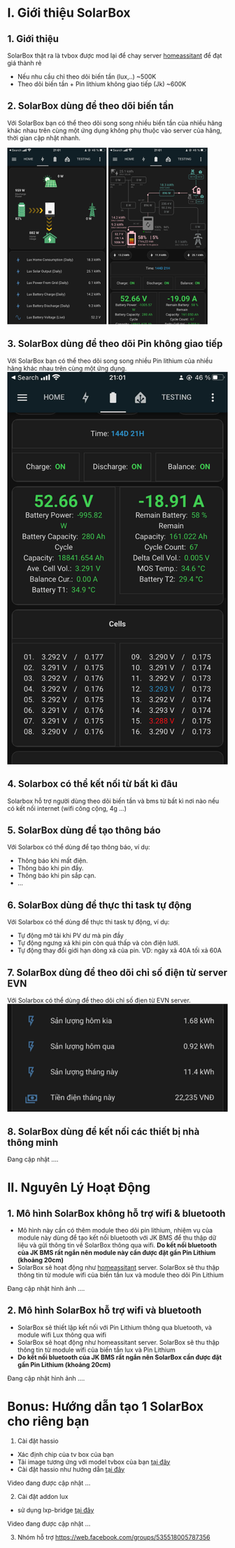 # I. Giới thiệu SolarBox

## 1. Giới thiệu
SolarBox thật ra là tvbox được mod lại để chay server [homeassitant](https://www.home-assistant.io/) để đạt giá thành rẻ

- Nếu nhu cầu chỉ theo dõi biến tần (lux,..) ~500K
- Theo dõi biến tần + Pin lithium không giao tiếp (Jk) ~600K
<!--
Demo: https://demo-solar.xuantran.uk
user: demo
password: demo
-->

## 2. SolarBox dùng để theo dõi biến tần
Với SolarBox bạn có thể theo dõi song song nhiều biến tần của nhiều hãng khác nhau trên cùng một ứng dụng không phụ thuộc vào server của hãng, thời gian cập nhật nhanh.
<p float="left">
  <img src="pic/InverterMonitor1.jpg" width="45%" />
  <img src="pic/InverterMonitor2.jpg" width="45%" />
</p>

## 3. SolarBox dùng để theo dõi Pin không giao tiếp
Với SolarBox bạn có thể theo dõi song song nhiều Pin lithium của nhiều hãng khác nhau trên cùng một ứng dụng.
![Battery Monitor](pic/battMonior.jpg)

## 4. Solarbox có thể kết nối từ bất kì đâu
Solarbox hỗ trợ người dùng theo dõi biến tần và bms từ bất kì nơi nào nếu có kết nối internet (wifi công cộng, 4g ...)

## 5. SolarBox dùng để tạo thông báo
Với Solarbox có thể dùng để tạo thông báo, ví dụ: 
- Thông báo khi mất điện.
- Thông báo khi pin đầy.
- Thông báo khi pin sắp cạn.
- ...

## 6. SolarBox dùng để thực thi task tự động
Với Solarbox có thể dùng để thực thi task tự động, ví dụ:
- Tự động mở tải khi PV dư mà pin đầy
- Tự động ngưng xả khi pin còn quá thấp và còn điện lưới.
- Tự động thay đổi giới hạn dòng xả của pin. VD: ngày xả 40A tối xả 60A

## 7. SolarBox dùng để theo dõi chỉ số điện từ server EVN
Với Solarbox có thể dùng để theo dõi chỉ số địen từ EVN server.
![EVN Monitor](pic/evn_monitor.jpg)

## 8. SolarBox dùng để kết nối các thiết bị nhà thông minh
Đang cập nhật .... 

# II. Nguyên Lý Hoạt Động
## 1. Mô hình SolarBox không hỗ trợ wifi & bluetooth
- Mô hình này cần có thêm module theo dõi pin lithium, nhiệm vụ của module này dùng để tạo kết nối bluetooth với JK BMS để thu thập dữ liệu và gửi thông tin về SolarBox thông qua wifi. **Do kết nối bluetooth của JK BMS rất ngắn nên module này cần được đặt gần Pin Lithium (khoảng 20cm)**
- SolarBox sẽ hoạt động như [homeassitant](https://www.home-assistant.io/) server. SolarBox sẽ thu thập thông tin từ module wifi của biến tần lux và module theo dõi Pin Lithium

Đang cập nhật hình ảnh .... 

## 2. Mô hình SolarBox hỗ trợ wifi và bluetooth
- SolarBox sẽ thiết lập kết nối với Pin Lithium thông qua bluetooth, và module wifi Lux thông qua wifi
- SolarBox sẽ hoạt động như homeassitant server. SolarBox sẽ thu thập thông tin từ module wifi của biến tần lux và Pin Lithium
- **Do kết nối bluetooth của JK BMS rất ngắn nên SolarBox cần được đặt gần Pin Lithium (khoảng 20cm)**

Đang cập nhật hình ảnh .... 
# Bonus: Hướng dẫn tạo 1 SolarBox cho riêng bạn

1. Cài đặt hassio

- Xác định chip của tv box của bạn
- Tải image tương ứng với model tvbox của bạn [tại đây](https://github.com/ophub/amlogic-s9xxx-armbian/releases/tag/Armbian_HassIoSupervisor_bookworm_save_2024.09)
- Cài đặt hassio như hướng dẫn [tại đây](https://www.youtube.com/watch?v=bb8F20rgEJ4)

Video đang được cập nhật ...

2. Cài đặt addon lux

- sử dụng lxp-bridge [tại đây](https://github.com/celsworth/lxp-bridge)

Video đang được cập nhật ...

3. Nhóm hỗ trợ
https://web.facebook.com/groups/535518005787356

